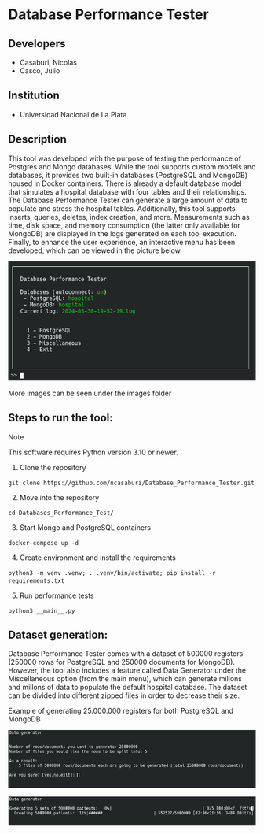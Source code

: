 # Database Performance Tester
## Developers
 
* Casaburi, Nicolas
* Casco, Julio

## Institution

* Universidad Nacional de La Plata

## Description

This tool was developed with the purpose of testing the performance of Postgres and Mongo databases. While the tool supports custom models and databases, it provides two built-in databases (PostgreSQL and MongoDB) housed in Docker containers. There is already a default database model that simulates a hospital database with four tables and their relationships. The Database Performance Tester can generate a large amount of data to populate and stress the hospital tables. Additionally, this tool supports inserts, queries, deletes, index creation, and more. Measurements such as time, disk space, and memory consumption (the latter only available for MongoDB) are displayed in the logs generated on each tool execution. Finally, to enhance the user experience, an interactive menu has been developed, which can be viewed in the picture below.

![Main Menu](/images/Main_menu.png "Main Menu")

More images can be seen under the images folder

## Steps to run the tool:
> [!NOTE]
> This software requires Python version 3.10 or newer.
1. Clone the repository
```
git clone https://github.com/ncasaburi/Database_Performance_Tester.git
```
2. Move into the repository
```
cd Databases_Performance_Test/
```
3. Start Mongo and PostgreSQL containers
```
docker-compose up -d
```
4. Create environment and install the requirements
```
python3 -m venv .venv; . .venv/bin/activate; pip install -r requirements.txt
```
5. Run performance tests
```
python3 __main__.py
```
## Dataset generation:
Database Performance Tester comes with a dataset of 500000 registers (250000 rows for PostgreSQL and 250000 documents for MongoDB). However, the tool also includes a feature called Data Generator under the Miscellaneous option (from the main menu), which can generate millons and millons of data to populate the default hospital database. The dataset can be divided into different zipped files in order to decrease their size.

Example of generating 25.000.000 registers for both PostgreSQL and MongoDB

![DataGenerator](/images/DataGenerator_1.png "DataGenerator")

![DataGenerator](/images/DataGenerator_2.png "DataGenerator")
